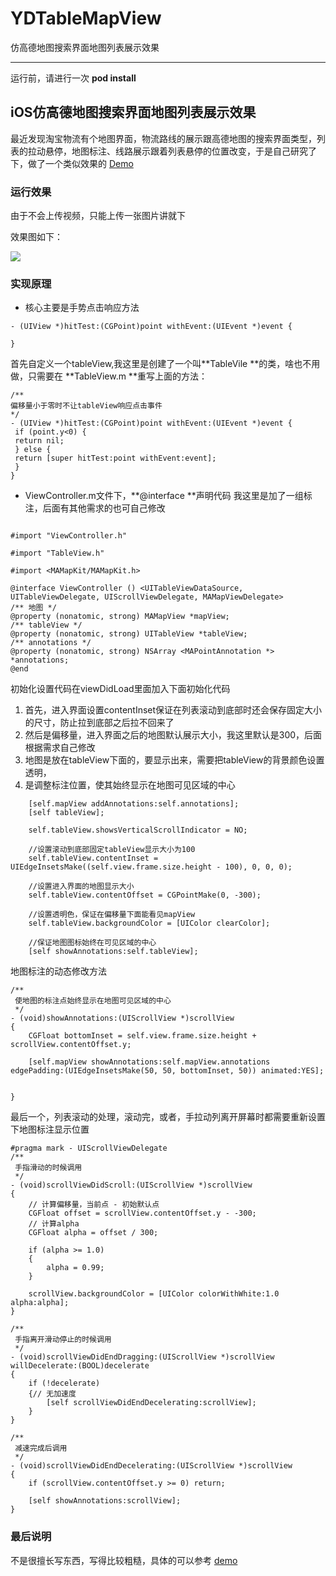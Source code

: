 # YDTableMapView
仿高德地图搜索界面地图列表展示效果

***

运行前，请进行一次 **pod install**

## iOS仿高德地图搜索界面地图列表展示效果

最近发现淘宝物流有个地图界面，物流路线的展示跟高德地图的搜索界面类型，列表的拉动悬停，地图标注、线路展示跟着列表悬停的位置改变，于是自己研究了下，做了一个类似效果的 [Demo](https://github.com/DockerProbie/YDTableMapView/tree/master)



### 运行效果

由于不会上传视频，只能上传一张图片讲就下

效果图如下：

![](/assets/YDImage.jpeg)





### 实现原理

* 核心主要是手势点击响应方法 

```
- (UIView *)hitTest:(CGPoint)point withEvent:(UIEvent *)event { 

}
```

首先自定义一个tableView,我这里是创建了一个叫**TableVile **的类，啥也不用做，只需要在 **TableView.m **重写上面的方法：  


```
/**
偏移量小于零时不让tableView响应点击事件
*/
- (UIView *)hitTest:(CGPoint)point withEvent:(UIEvent *)event {
 if (point.y<0) {
 return nil;
 } else {
 return [super hitTest:point withEvent:event];
 }
}
```



* ViewController.m文件下，**@interface **声明代码 我这里是加了一组标注，后面有其他需求的也可自己修改

```

#import "ViewController.h"

#import "TableView.h"

#import <MAMapKit/MAMapKit.h>

@interface ViewController () <UITableViewDataSource, UITableViewDelegate, UIScrollViewDelegate, MAMapViewDelegate>
/** 地图 */
@property (nonatomic, strong) MAMapView *mapView;
/** tableView */
@property (nonatomic, strong) UITableView *tableView;
/** annotations */
@property (nonatomic, strong) NSArray <MAPointAnnotation *> *annotations;
@end
```

初始化设置代码在viewDidLoad里面加入下面初始化代码  

1. 首先，进入界面设置contentInset保证在列表滚动到底部时还会保存固定大小的尺寸，防止拉到底部之后拉不回来了
2. 然后是偏移量，进入界面之后的地图默认展示大小，我这里默认是300，后面根据需求自己修改
3. 地图是放在tableView下面的，要显示出来，需要把tableView的背景颜色设置透明，
4. 是调整标注位置，使其始终显示在地图可见区域的中心



```
    [self.mapView addAnnotations:self.annotations];
    [self tableView];
    
    self.tableView.showsVerticalScrollIndicator = NO;

    //设置滚动到底部固定tableView显示大小为100
    self.tableView.contentInset = UIEdgeInsetsMake((self.view.frame.size.height - 100), 0, 0, 0);
    
    //设置进入界面的地图显示大小
    self.tableView.contentOffset = CGPointMake(0, -300);
    
    //设置透明色，保证在偏移量下面能看见mapView
    self.tableView.backgroundColor = [UIColor clearColor];
    
    //保证地图图标始终在可见区域的中心
    [self showAnnotations:self.tableView];
```



地图标注的动态修改方法

```
/**
 使地图的标注点始终显示在地图可见区域的中心
 */
- (void)showAnnotations:(UIScrollView *)scrollView
{
    CGFloat bottomInset = self.view.frame.size.height + scrollView.contentOffset.y;
    
    [self.mapView showAnnotations:self.mapView.annotations edgePadding:(UIEdgeInsetsMake(50, 50, bottomInset, 50)) animated:YES];

    
}
```

最后一个，列表滚动的处理，滚动完，或者，手拉动列离开屏幕时都需要重新设置下地图标注显示位置

```
#pragma mark - UIScrollViewDelegate
/**
 手指滑动的时候调用
 */
- (void)scrollViewDidScroll:(UIScrollView *)scrollView
{
    // 计算偏移量，当前点 - 初始默认点
    CGFloat offset = scrollView.contentOffset.y - -300;
    // 计算alpha
    CGFloat alpha = offset / 300;
    
    if (alpha >= 1.0)
    {
        alpha = 0.99;
    }
    
    scrollView.backgroundColor = [UIColor colorWithWhite:1.0 alpha:alpha];
}

/**
 手指离开滑动停止的时候调用
 */
- (void)scrollViewDidEndDragging:(UIScrollView *)scrollView willDecelerate:(BOOL)decelerate
{
    if (!decelerate)
    {// 无加速度
        [self scrollViewDidEndDecelerating:scrollView];
    }
}

/**
 减速完成后调用
 */
- (void)scrollViewDidEndDecelerating:(UIScrollView *)scrollView
{
    if (scrollView.contentOffset.y >= 0) return;
    
    [self showAnnotations:scrollView];
}
```





### 最后说明

不是很擅长写东西，写得比较粗糙，具体的可以参考 [demo](https://github.com/DockerProbie/YDTableMapView.git)



